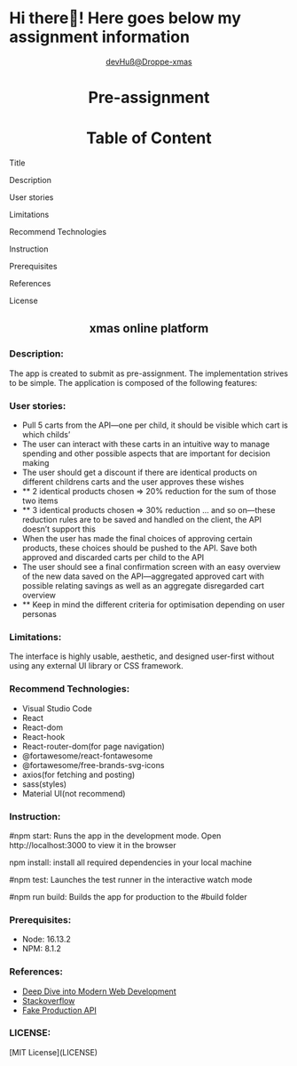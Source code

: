 # Hi there👋! Here goes below my assignment information

<div align="center"><a href="https://droppe-xmas-koushik.netlify.app/">devHuß@Droppe-xmas</a></div>
<h1 align="center">Pre-assignment</h1>
<h1 align="center">Table of Content</h1>

<p>Title</p>
<p>Description</p>
<p>User stories</p>
<p>Limitations</p>
<p>Recommend Technologies</p>
<p>Instruction</p>
<P>Prerequisites</p>
<p>References</p>
<p>License</p>

<h2 align="center">xmas online platform</h2>

<h3 align="left">Description: </h3>

<p>The app is created to submit as pre-assignment. The implementation strives to be simple. The application is composed of the following features:</p>

<h3 align="left">User stories: </h3>
<ul>
<li>Pull 5 carts from the API—one per child, it should be visible which cart is which childs’
</li>
<li>The user can interact with these carts in an intuitive way to manage spending and other possible aspects that are important for decision making
</li>
<li>The user should get a discount if there are identical products on different childrens carts and the user approves these wishes
</li>
<li>    ** 2 identical products chosen => 20% reduction for the sum of those two items</li>
<li>    ** 3 identical products chosen => 30% reduction … and so on—these reduction rules are to be saved and handled on the client, the API doesn’t support this
</li>
<li>When the user has made the final choices of approving certain products, these choices should be pushed to the API. Save both approved and discarded carts per child to the API
</li>
<li>The user should see a final confirmation screen with an easy overview of the new data saved on the API—aggregated approved cart with possible relating savings as well as an aggregate disregarded cart overview
</li>
<li>   ** Keep in mind the different criteria for optimisation depending on user personas
</li>
</ul>
<h3 align="left">Limitations: </h3>
<p>The interface is highly usable, aesthetic, and designed user-first without using any external UI library or CSS framework.
</p>
<h3 align="left">Recommend Technologies:</h3>
<ul>
<li>Visual Studio Code</li>
<li>React</li>
<li>React-dom</li>
<li>React-hook</li>
<li>React-router-dom(for page navigation)</li>
<li>@fortawesome/react-fontawesome</li>
<li>@fortawesome/free-brands-svg-icons</li>
<li>axios(for fetching and posting)</li>
<li>sass(styles)</li>
<li>Material UI(not recommend)</>
</ul>

<h3 align="left">Instruction:</h3>

<p>#npm start: Runs the app in the development mode. Open http://localhost:3000 to view it in the browser</p>
<p>npm install: install all required dependencies in your local machine<p>
<p>#npm test: Launches the test runner in the interactive watch mode</p>
<p>#npm run build: Builds the app for production to the #build folder</p>

<h3 align="left"> Prerequisites:</h3>
<ul>
<li>Node: 16.13.2</li>
<li>NPM: 8.1.2</li>
</ul>
<h3 align="left">References:</h3>
<ul>
<li><a href="https://fullstackopen.com/en/">Deep Dive into Modern Web Development</a></li>
<li><a href="https://stackoverflow.com/">Stackoverflow</a></li>
<li><a href="https://fakestoreapi.com/">Fake Production API</a></li>
</ul>

<h3 align="left">LICENSE:</h3>
<p>[MIT License](LICENSE)</p>